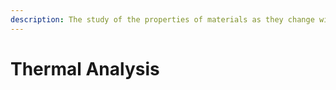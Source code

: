 ```yaml
---
description: The study of the properties of materials as they change with temperature.
---
```


# Thermal Analysis

&#x20;
